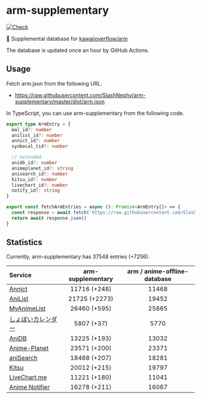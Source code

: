 # arm-supplementary

[![Check](https://github.com/SlashNephy/arm-supplementary/actions/workflows/check-node.yml/badge.svg)](https://github.com/SlashNephy/arm-supplementary/actions/workflows/check-node.yml)

💊 Supplemental database for [kawaiioverflow/arm](https://github.com/kawaiioverflow/arm)

The database is updated once an hour by GitHub Actions.

## Usage

Fetch arm.json from the following URL.

- https://raw.githubusercontent.com/SlashNephy/arm-supplementary/master/dist/arm.json

In TypeScript, you can use arm-supplementary from the following code.

```TypeScript
export type ArmEntry = {
  mal_id?: number
  anilist_id?: number
  annict_id?: number
  syobocal_tid?: number

  // extended
  anidb_id?: number
  animeplanet_id?: string
  anisearch_id?: number
  kitsu_id?: number
  livechart_id?: number
  notify_id?: string
}

export const fetchArmEntries = async (): Promise<ArmEntry[]> => {
  const response = await fetch('https://raw.githubusercontent.com/SlashNephy/arm-supplementary/master/dist/arm.json')
  return await response.json()
}
```

## Statistics

Currently, arm-supplementary has 37548 entries (+7256).

| Service                                     | arm-supplementary | arm / anime-offline-database |
| :------------------------------------------ | :---------------: | :--------------------------: |
| [Annict](https://annict.com)                |   11716 (+248)    |            11468             |
| [AniList](https://anilist.co)               |   21725 (+2273)   |            19452             |
| [MyAnimeList](https://myanimelist.net)      |   26460 (+595)    |            25865             |
| [しょぼいカレンダー](https://cal.syoboi.jp) |    5807 (+37)     |             5770             |
| [AniDB](https://anidb.net)                  |   13225 (+193)    |            13032             |
| [Anime-Planet](https://anime-planet.com)    |   23571 (+200)    |            23371             |
| [aniSearch](https://anisearch.com)          |   18488 (+207)    |            18281             |
| [Kitsu](https://kitsu.io)                   |   20012 (+215)    |            19797             |
| [LiveChart.me](https://livechart.me)        |   11221 (+180)    |            11041             |
| [Anime Notifier](https://notify.moe)        |   16278 (+211)    |            16067             |
